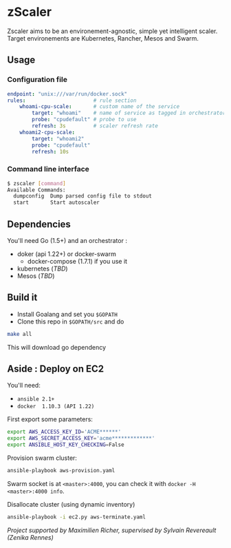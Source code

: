 zScaler
=======

Zscaler aims to be an environement-agnostic, simple yet intelligent scaler. Target environements are Kubernetes, Rancher, Mesos and Swarm.

Usage
-----

### Configuration file

```YAML
endpoint: "unix:///var/run/docker.sock"
rules:                      # rule section
    whoami-cpu-scale:       # custom name of the service
        target: "whoami"    # name of service as tagged in orchestrator
        probe: "cpudefault" # probe to use
        refresh: 3s         # scaler refresh rate
    whoami2-cpu-scale:
        target: "whoami2"
        probe: "cpudefault"
        refresh: 10s
```

### Command line interface

```BASH
$ zscaler [command]
Available Commands:
  dumpconfig  Dump parsed config file to stdout
  start       Start autoscaler
```

Dependencies
------------

You'll need Go (1.5+) and an orchestrator :
* doker (api 1.22+) or docker-swarm
    * docker-compose (1.7.1) if you use it
* kubernetes (_TBD_)
* Mesos (_TBD_)

Build it
--------
- Install Goalang and set you `$GOPATH`
- Clone this repo in `$GOPATH/src` and do
```BASH
make all
```
This will download go dependency

Aside : Deploy on EC2
-------------

You'll need:
- `ansible 2.1+`
- `docker  1.10.3 (API 1.22)`

First export some parameters:
```BASH
export AWS_ACCESS_KEY_ID='ACME******'
export AWS_SECRET_ACCESS_KEY='acme*************'
export ANSIBLE_HOST_KEY_CHECKING=False
```

Provision swarm cluster:
```BASH
ansible-playbook aws-provision.yaml
```

Swarm socket is at `<master>:4000`, you can check it with `docker -H <master>:4000 info`.

Disallocate cluster (using dynamic inventory)
```BASH
ansible-playbook -i ec2.py aws-terminate.yaml
```

_Project supported by Maximilien Richer, supervised by Sylvain Revereault (Zenika Rennes)_
